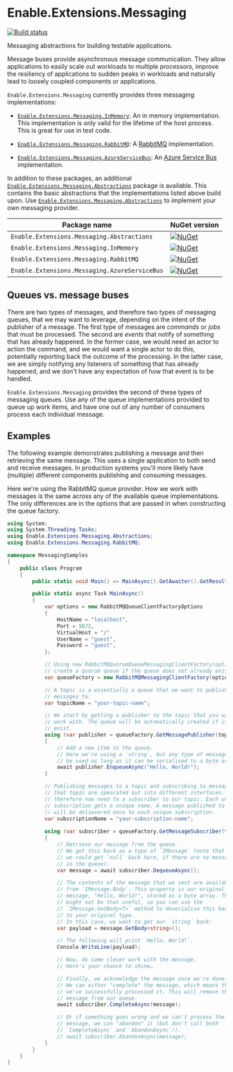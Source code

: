 # Enable.Extensions.Messaging

[![Build status](https://ci.appveyor.com/api/projects/status/tkq8x7k9gx0yowhv/branch/main?svg=true)](https://ci.appveyor.com/project/EnableSoftware/enable-extensions-messaging/branch/main)

Messaging abstractions for building testable applications.

Message buses provide asynchronous message communication. They allow
applications to easily scale out workloads to multiple processors, improve the
resiliency of applications to sudden peaks in workloads and naturally lead to
loosely coupled components or applications.

`Enable.Extensions.Messaging` currently provides three messaging implementations:

- [`Enable.Extensions.Messaging.InMemory`]: An in memory implementation.
  This implementation is only valid for the lifetime of the host process.
  This is great for use in test code.

- [`Enable.Extensions.Messaging.RabbitMQ`]: A [RabbitMQ] implementation.

- [`Enable.Extensions.Messaging.AzureServiceBus`]: An [Azure Service Bus] implementation.

In addition to these packages, an additional [`Enable.Extensions.Messaging.Abstractions`]
package is available. This contains the basic abstractions that the implementations
listed above build upon. Use [`Enable.Extensions.Messaging.Abstractions`] to implement
your own messaging provider.

Package name                                | NuGet version
--------------------------------------------|--------------------------------------------------------------------------------------------------------------------------------------------------------------------------------------------------
`Enable.Extensions.Messaging.Abstractions`    | [![NuGet](https://img.shields.io/nuget/v/Enable.Extensions.Messaging.Abstractions.svg?style=flat-square&label=nuget)](https://www.nuget.org/packages/Enable.Extensions.Messaging.Abstractions/)
`Enable.Extensions.Messaging.InMemory`        | [![NuGet](https://img.shields.io/nuget/v/Enable.Extensions.Messaging.InMemory.svg?style=flat-square&label=nuget)](https://www.nuget.org/packages/Enable.Extensions.Messaging.InMemory/)
`Enable.Extensions.Messaging.RabbitMQ`        | [![NuGet](https://img.shields.io/nuget/v/Enable.Extensions.Messaging.RabbitMQ.svg?style=flat-square&label=nuget)](https://www.nuget.org/packages/Enable.Extensions.Messaging.RabbitMQ/)
`Enable.Extensions.Messaging.AzureServiceBus` | [![NuGet](https://img.shields.io/nuget/v/Enable.Extensions.Messaging.AzureServiceBus.svg?style=flat-square&label=nuget)](https://www.nuget.org/packages/Enable.Extensions.Messaging.AzureServiceBus/)


## Queues vs. message buses

There are two types of messages, and therefore two types of messaging queues,
that we may want to leverage, depending on the intent of the publisher of a
message. The first type of messages are *commands* or *jobs* that must be
processed. The second are *events* that notify of something that has already
happened. In the former case, we would need an actor to action the command,
and we would want a single actor to do this, potentially reporting back the
outcome of the processing. In the latter case, we are simply notifying any
listeners of something that has already happened, and we don't have any
expectation of how that event is to be handled.

`Enable.Extensions.Messaging` provides the second of these types of messaging
queues. Use any of the queue implementations provided to queue up work items,
and have one out of any number of consumers process each individual message.

## Examples

The following example demonstrates publishing a message and then retrieving
the same message. This uses a single application to both send and receive
messages. In production systems you'll more likely have (multiple) different
components publishing and consuming messages.

Here we're using the RabbitMQ queue provider. How we work with messages is the
same across any of the available queue implementations. The only differences
are in the options that are passed in when constructing the queue factory.

```csharp
using System;
using System.Threading.Tasks;
using Enable.Extensions.Messaging.Abstractions;
using Enable.Extensions.Messaging.RabbitMQ;

namespace MessagingSamples
{
    public class Program
    {
        public static void Main() => MainAsync().GetAwaiter().GetResult();

        public static async Task MainAsync()
        {
            var options = new RabbitMQQueueClientFactoryOptions
            {
                HostName = "localhost",
                Port = 5672,
                VirtualHost = "/"
                UserName = "guest",
                Password = "guest",
            };

            // Using new RabbitMQQuorumQueueMessagingClientFactory(options) can be used to
            // create a quorum queue if the queue does not already exist. 
            var queueFactory = new RabbitMQMessagingClientFactory(options);

            // A topic is a essentially a queue that we want to publish
            // messages to.
            var topicName = "your-topic-name";

            // We start by getting a publisher to the topic that you want to
            // work with. The queue will be automatically created if it doesn't
            // exist.
            using (var publisher = queueFactory.GetMessagePublisher(topicName))
            {
                // Add a new item to the queue.
                // Here we're using a `string`, but any type of message can
                // be used as long as it can be serialised to a byte array.
                await publisher.EnqueueAsync("Hello, World!");
            }

            // Publishing messages to a topic and subscribing to messages on
            // that topic are spearated out into different interfaces. We
            // therefore now need to a subscriber to our topic. Each unique
            // subscription gets a unique name. A message published to a topic
            // will be delievered once to each unique subscription.
            var subscriptionName = "your-subscription-name";
            
            using (var subscriber = queueFactory.GetMessageSubscriber(topicName, subscriptionName))
            {
                // Retrieve our message from the queue.
                // We get this back as a type of `IMessage` (note that
                // we could get `null` back here, if there are no messages
                // in the queue).
                var message = await subscriber.DequeueAsync();

                // The contents of the message that we sent are available
                // from `IMessage.Body`. This property is our original
                // message, "Hello, World!", stored as a byte array. This
                // might not be that useful, so you can use the
                // `IMessage.GetBody<T>` method to deserialise this back
                // to your original type.
                // In this case, we want to get our `string` back:
                var payload = message.GetBody<string>();

                // The following will print `Hello, World!`.
                Console.WriteLine(payload);

                // Now, do some clever work with the message.
                // Here's your chance to shine…

                // Finally, we acknowledge the message once we're done.
                // We can either "complete" the message, which means that
                // we've successfully processed it. This will remove the
                // message from our queue.
                await subscriber.CompleteAsync(message);

                // Or if something goes wrong and we can't process the
                // message, we can "abandon" it (but don't call both
                // `CompleteAsync` and `AbandonAsync`!).
                // await subscriber.AbandonAsync(message);
            }
        }
    }
}
```

[RabbitMQ]: https://www.rabbitmq.com/
[Azure Service Bus]: https://azure.microsoft.com/services/service-bus/

[`Enable.Extensions.Messaging.Abstractions`]: https://www.nuget.org/packages/Enable.Extensions.Messaging.Abstractions/
[`Enable.Extensions.Messaging.InMemory`]: https://www.nuget.org/packages/Enable.Extensions.Messaging.InMemory/
[`Enable.Extensions.Messaging.RabbitMQ`]: https://www.nuget.org/packages/Enable.Extensions.Messaging.RabbitMQ/
[`Enable.Extensions.Messaging.AzureServiceBus`]: https://www.nuget.org/packages/Enable.Extensions.Messaging.AzureServiceBus/

